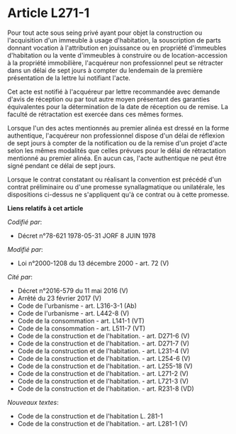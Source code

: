 # Article L271-1

Pour tout acte sous seing privé ayant pour objet la construction ou l'acquisition d'un immeuble à usage d'habitation, la
souscription de parts donnant vocation à l'attribution en jouissance ou en propriété d'immeubles d'habitation ou la vente
d'immeubles à construire ou de location-accession à la propriété immobilière, l'acquéreur non professionnel peut se rétracter
dans un délai de sept jours à compter du lendemain de la première présentation de la lettre lui notifiant l'acte.

Cet acte est notifié à l'acquéreur par lettre recommandée avec demande d'avis de réception ou par tout autre moyen présentant
des garanties équivalentes pour la détermination de la date de réception ou de remise. La faculté de rétractation est exercée
dans ces mêmes formes.

Lorsque l'un des actes mentionnés au premier alinéa est dressé en la forme authentique, l'acquéreur non professionnel dispose
d'un délai de réflexion de sept jours à compter de la notification ou de la remise d'un projet d'acte selon les mêmes
modalités que celles prévues pour le délai de rétractation mentionné au premier alinéa. En aucun cas, l'acte authentique ne
peut être signé pendant ce délai de sept jours.

Lorsque le contrat constatant ou réalisant la convention est précédé d'un contrat préliminaire ou d'une promesse
synallagmatique ou unilatérale, les dispositions ci-dessus ne s'appliquent qu'à ce contrat ou à cette promesse.

**Liens relatifs à cet article**

_Codifié par_:

  - Décret n°78-621 1978-05-31 JORF 8 JUIN 1978

_Modifié par_:

  - Loi n°2000-1208 du 13 décembre 2000 - art. 72 (V)

_Cité par_:

  - Décret n°2016-579 du 11 mai 2016 (V)
  - Arrêté du 23 février 2017 (V)
  - Code de l'urbanisme - art. L316-3-1 (Ab)
  - Code de l'urbanisme - art. L442-8 (V)
  - Code de la consommation - art. L141-1 (VT)
  - Code de la consommation - art. L511-7 (VT)
  - Code de la construction et de l'habitation. - art. D271-6 (V)
  - Code de la construction et de l'habitation. - art. D271-7 (V)
  - Code de la construction et de l'habitation. - art. L231-4 (V)
  - Code de la construction et de l'habitation. - art. L254-6 (V)
  - Code de la construction et de l'habitation. - art. L255-18 (V)
  - Code de la construction et de l'habitation. - art. L271-2 (V)
  - Code de la construction et de l'habitation. - art. L721-3 (V)
  - Code de la construction et de l'habitation. - art. R231-8 (VD)

_Nouveaux textes_:

  - Code de la construction et de l'habitation L. 281-1
  - Code de la construction et de l'habitation. - art. L281-1 (V)

